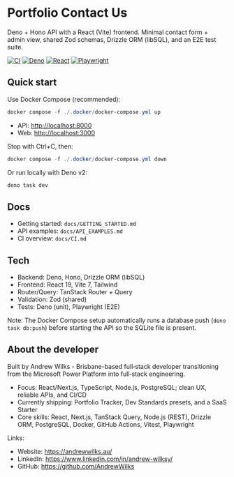 # Portfolio Contact Us

Deno + Hono API with a React (Vite) frontend. Minimal contact form + admin view, shared Zod schemas, Drizzle ORM (libSQL), and an E2E test suite.

[![CI](https://github.com/AndrewWilks/portfolio-contact-us/actions/workflows/ci.yml/badge.svg?branch=main)](https://github.com/AndrewWilks/portfolio-contact-us/actions/workflows/ci.yml)
[![Deno](https://img.shields.io/badge/Deno-2.x-000000?logo=deno&logoColor=white)](https://deno.com)
[![React](https://img.shields.io/badge/React-19-61DAFB?logo=react&logoColor=black)](https://react.dev)
[![Playwright](https://img.shields.io/badge/Playwright-E2E-45ba4b?logo=playwright)](https://playwright.dev)

## Quick start

Use Docker Compose (recommended):

```powershell
docker compose -f ./.docker/docker-compose.yml up
```

- API: <http://localhost:8000>
- Web: <http://localhost:3000>

Stop with Ctrl+C, then:

```powershell
docker compose -f ./.docker/docker-compose.yml down
```

Or run locally with Deno v2:

```powershell
deno task dev
```

## Docs

- Getting started: `docs/GETTING_STARTED.md`
- API examples: `docs/API_EXAMPLES.md`
- CI overview: `docs/CI.md`

## Tech

- Backend: Deno, Hono, Drizzle ORM (libSQL)
- Frontend: React 19, Vite 7, Tailwind
- Router/Query: TanStack Router + Query
- Validation: Zod (shared)
- Tests: Deno (unit), Playwright (E2E)

Note: The Docker Compose setup automatically runs a database push (`deno task db:push`)
before starting the API so the SQLite file is present.

## About the developer

Built by Andrew Wilks - Brisbane-based full‑stack developer transitioning from the Microsoft Power Platform into full‑stack engineering.

- Focus: React/Next.js, TypeScript, Node.js, PostgreSQL; clean UX, reliable APIs, and CI/CD
- Currently shipping: Portfolio Tracker, Dev Standards presets, and a SaaS Starter
- Core skills: React, Next.js, TanStack Query, Node.js (REST), Drizzle ORM, PostgreSQL, Docker, GitHub Actions, Vitest, Playwright

Links:

- Website: <https://andrewwilks.au/>
- LinkedIn: <https://www.linkedin.com/in/andrew-wilksy/>
- GitHub: <https://github.com/AndrewWilks>
